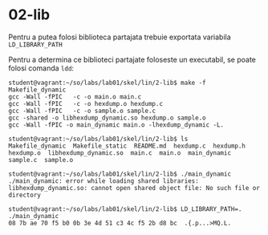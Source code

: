# 02-lib

Pentru a putea folosi biblioteca partajata trebuie exportata variabila `LD_LIBRARY_PATH`

Pentru a determina ce biblioteci partajate foloseste un executabil, se poate folosi comanda `ldd`:
```
student@vagrant:~/so/labs/lab01/skel/lin/2-lib$ make -f Makefile_dynamic
gcc -Wall -fPIC   -c -o main.o main.c
gcc -Wall -fPIC   -c -o hexdump.o hexdump.c
gcc -Wall -fPIC   -c -o sample.o sample.c
gcc -shared -o libhexdump_dynamic.so hexdump.o sample.o
gcc -Wall -fPIC -o main_dynamic main.o -lhexdump_dynamic -L.

student@vagrant:~/so/labs/lab01/skel/lin/2-lib$ ls
Makefile_dynamic  Makefile_static  README.md  hexdump.c  hexdump.h  hexdump.o  libhexdump_dynamic.so  main.c  main.o  main_dynamic  sample.c  sample.o

student@vagrant:~/so/labs/lab01/skel/lin/2-lib$ ./main_dynamic
./main_dynamic: error while loading shared libraries: libhexdump_dynamic.so: cannot open shared object file: No such file or directory

student@vagrant:~/so/labs/lab01/skel/lin/2-lib$ LD_LIBRARY_PATH=. ./main_dynamic
08 7b ae 70 f5 b0 0b 3e 4d 51 c3 4c f5 2b d8 bc  .{.p...>MQ.L.
```
